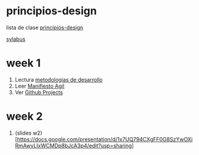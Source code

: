 # principios-design

lista de clase [principios-design](https://docs.google.com/spreadsheets/d/1BHa37Ce9oNlCXk8SDqr1MoGog--c18h5INcvXzTXn7I/edit?usp=sharing)

[sylabus](https://www.uv.mx/oferta-educativa/experiencia-educativa/?programa=ISOF-23-E-CR&cur=38002&mat=ISMN)

# week 1
1. Lectura [metodologias de desarrollo](https://www.positivo.pro/blog/metodologias-agiles-vs-tradicionales/)
2. Leer [Manifiesto Agil](https://agilemanifesto.org/iso/es/manifesto.html)
3. Ver [Github Projects](https://github.com/features/issues)

# week 2

1. (slides w2)[https://docs.google.com/presentation/d/1x7UQ794CXgFF0G8SzYwOXiRmAwvLIxWCMDp8bJcA3p4/edit?usp=sharing]

